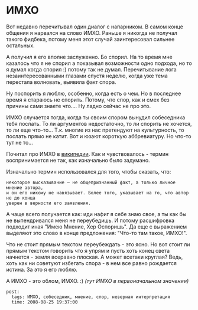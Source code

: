 # ИМХО

Вот недавно перечитывал один диалог с напарником. В самом конце общения я нарвался на 
слово ИМХО. Раньше я никогда не получал такого фидбека, потому меня этот случай заинтересовал 
сильнее остальных.

А получил я его вполне заслуженно. Бо спорил. На то время мне казалось что я не спорил 
а показывал возможности одно подхода, но то я думал когда спорил :) потому так не думал. 
Перечитывание лога незаинтересованными глазами спустя неделю, когда уже тема перестала 
волновать, выявила факт спора.

Ну поспорить я люблю, особенно, когда есть о чем. Но в последнее время я стараюсь не 
спорить. Потому, что спор, как и смех без причины сами знаете что.... Ну ладно сейчас не 
про это.

ИМХО случается тогда, когда ты своим спором вынудил собеседника тебя послать. То ли 
аргументов недостаточно, то ли спорить не хочется, то ли еще что-то... Т.к. многие из нас 
претендуют на культурность, то послать прямо не катит. Вот и юзают короткую аббревиатуру. 
Но что-то тут не то...

Почитал про ИМХО в [википедии](http://ru.wikipedia.org/wiki/%D0%98%D0%9C%D0%A5%D0%9E). 
Как и чувствовалось - термин воспринимается не так, как изначально было задумано.

Изначально термин использовался для того, чтобы сказать, что:

```
некоторое высказывание — не общепризнанный факт, а только личное мнение автора, 
и он его никому не навязывает. Более того, указывает на то, что автор не до конца 
уверен в верности его заявления.
```

А чаще всего получается как: иди нафиг я себе знаю свое, а ты как бы не выпендривался 
меня не переубедишь. И потому расшифровка подходит иная "Имею Мнение, Хер Оспоришь". 
Да еще с выражением выделяют это слово в конце предложения: "Что-то там такое, ИМХО!".

Что не стоит прямым текстом переубеждать - это ясно. Но вот стоит ли прямым текстом 
говорить что я упрям и пусть хоть конец света начнется - земля всеравно плоская. А может 
всетаки круглая? Ведь, хоть как ни советуют избегать спора - в нем все равно рождается 
истина. За это я его люблю.

А ИМХО - это облом, ИМХО. :) _(тут ИМХО в первоначальном значении)_

```
post:   
  tags: ИМХО, собеседник, мнение, спор, неверная интерпретация
  time: 2008-08-25 19:37:00
```